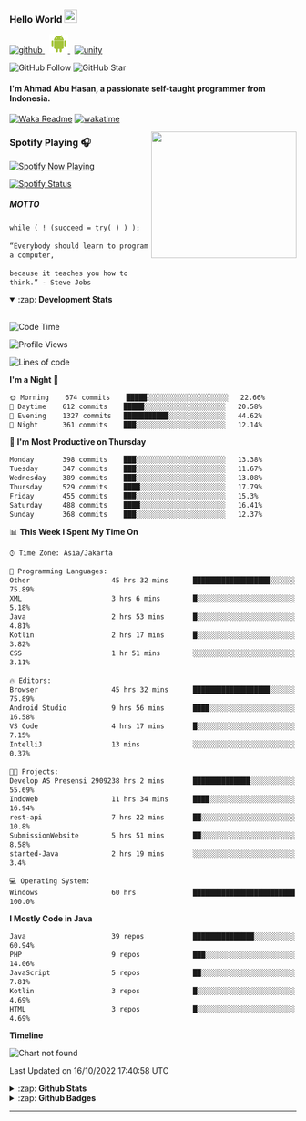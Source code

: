 ### Hello World <img src="https://github.com/eby8zevin/eby8zevin/blob/main/assets/Hi.gif"  width="23" height="23">

<p align="left">
  <a href="https://github.com/eby8zevin" target="_blank">
    <img src="https://github.com/eby8zevin/eby8zevin/blob/main/assets/GitHub.png" alt="github" width="33" height="33"/>
  </a>
  &nbsp;
  <a href="https://github.com/eby8zevin/QRBarcode" target="_blank">
    <img src="https://raw.githubusercontent.com/devicons/devicon/master/icons/android/android-plain.svg" alt="android" width="33" height="33"/>
  </a>
  &nbsp;
  <a href="https://github.com/eby8zevin/unity-ARMarker" target="_blank">
    <img src="https://raw.githubusercontent.com/devicons/devicon/master/icons/unity/unity-original.svg" alt="unity" width="33" height="33"/>
  </a>
</p>

![GitHub Follow](https://img.shields.io/github/followers/eby8zevin.svg?style=social&label=Follow)
![GitHub Star](https://img.shields.io/github/stars/eby8zevin?affiliations=OWNER%2CCOLLABORATOR&style=social&label=Star)

#### I'm Ahmad Abu Hasan, a passionate self-taught programmer from Indonesia.

[![Waka Readme](https://github.com/eby8zevin/eby8zevin/actions/workflows/anmol098.yml/badge.svg)](https://github.com/eby8zevin/eby8zevin/actions/workflows/anmol098.yml)
[![wakatime](https://wakatime.com/badge/user/bbcd646f-1daf-4865-a20e-46d4c803e6f8.svg)](https://wakatime.com/@bbcd646f-1daf-4865-a20e-46d4c803e6f8)

<img src="https://github.com/eby8zevin/eby8zevin/blob/main/assets/Octocat.png" width="255" height="222" align='right'>

### Spotify Playing 🎧

[<img src="https://spotify-now-playing-ahmadabuhasan.vercel.app/api/spotify-playing" alt="Spotify Now Playing" width="350" />](https://open.spotify.com/user/gr3y7pr12w9ol2dy2ccdb10e7)

[<img src="https://readme-spotify-status-ahmadabuhasan.vercel.app/api/run-spotify-status" alt="Spotify Status" width="350" />](https://open.spotify.com/user/gr3y7pr12w9ol2dy2ccdb10e7)

##### MOTTO

```
while ( ! (succeed = try( ) ) );

“Everybody should learn to program a computer,

because it teaches you how to think.” - Steve Jobs
```

<details open>
  <summary> :zap: <b>Development Stats</b> </summary>
<br/>

<!--START_SECTION:waka-->
![Code Time](http://img.shields.io/badge/Code%20Time-1%2C687%20hrs%2024%20mins-blue)

![Profile Views](http://img.shields.io/badge/Profile%20Views-18-blue)

![Lines of code](https://img.shields.io/badge/From%20Hello%20World%20I%27ve%20Written-234%20Thousand%20lines%20of%20code-blue)

**I'm a Night 🦉** 

```text
🌞 Morning    674 commits    █████░░░░░░░░░░░░░░░░░░░░   22.66% 
🌆 Daytime    612 commits    █████░░░░░░░░░░░░░░░░░░░░   20.58% 
🌃 Evening    1327 commits   ███████████░░░░░░░░░░░░░░   44.62% 
🌙 Night      361 commits    ███░░░░░░░░░░░░░░░░░░░░░░   12.14%

```
📅 **I'm Most Productive on Thursday** 

```text
Monday       398 commits    ███░░░░░░░░░░░░░░░░░░░░░░   13.38% 
Tuesday      347 commits    ███░░░░░░░░░░░░░░░░░░░░░░   11.67% 
Wednesday    389 commits    ███░░░░░░░░░░░░░░░░░░░░░░   13.08% 
Thursday     529 commits    ████░░░░░░░░░░░░░░░░░░░░░   17.79% 
Friday       455 commits    ███░░░░░░░░░░░░░░░░░░░░░░   15.3% 
Saturday     488 commits    ████░░░░░░░░░░░░░░░░░░░░░   16.41% 
Sunday       368 commits    ███░░░░░░░░░░░░░░░░░░░░░░   12.37%

```


📊 **This Week I Spent My Time On** 

```text
⌚︎ Time Zone: Asia/Jakarta

💬 Programming Languages: 
Other                    45 hrs 32 mins      ███████████████████░░░░░░   75.89% 
XML                      3 hrs 6 mins        █░░░░░░░░░░░░░░░░░░░░░░░░   5.18% 
Java                     2 hrs 53 mins       █░░░░░░░░░░░░░░░░░░░░░░░░   4.81% 
Kotlin                   2 hrs 17 mins       █░░░░░░░░░░░░░░░░░░░░░░░░   3.82% 
CSS                      1 hr 51 mins        ░░░░░░░░░░░░░░░░░░░░░░░░░   3.11%

🔥 Editors: 
Browser                  45 hrs 32 mins      ███████████████████░░░░░░   75.89% 
Android Studio           9 hrs 56 mins       ████░░░░░░░░░░░░░░░░░░░░░   16.58% 
VS Code                  4 hrs 17 mins       █░░░░░░░░░░░░░░░░░░░░░░░░   7.15% 
IntelliJ                 13 mins             ░░░░░░░░░░░░░░░░░░░░░░░░░   0.37%

🐱‍💻 Projects: 
Develop AS Presensi 2909238 hrs 2 mins       ██████████████░░░░░░░░░░░   55.69% 
IndoWeb                  11 hrs 34 mins      ████░░░░░░░░░░░░░░░░░░░░░   16.94% 
rest-api                 7 hrs 22 mins       ██░░░░░░░░░░░░░░░░░░░░░░░   10.8% 
SubmissionWebsite        5 hrs 51 mins       ██░░░░░░░░░░░░░░░░░░░░░░░   8.58% 
started-Java             2 hrs 19 mins       ░░░░░░░░░░░░░░░░░░░░░░░░░   3.4%

💻 Operating System: 
Windows                  60 hrs              █████████████████████████   100.0%

```

**I Mostly Code in Java** 

```text
Java                     39 repos            ███████████████░░░░░░░░░░   60.94% 
PHP                      9 repos             ███░░░░░░░░░░░░░░░░░░░░░░   14.06% 
JavaScript               5 repos             ██░░░░░░░░░░░░░░░░░░░░░░░   7.81% 
Kotlin                   3 repos             █░░░░░░░░░░░░░░░░░░░░░░░░   4.69% 
HTML                     3 repos             █░░░░░░░░░░░░░░░░░░░░░░░░   4.69%

```


**Timeline**

![Chart not found](https://raw.githubusercontent.com/eby8zevin/eby8zevin/main/charts/bar_graph.png) 


 Last Updated on 16/10/2022 17:40:58 UTC
<!--END_SECTION:waka-->

</details>

<details>
  <summary> :zap: <b>Github Stats</b> </summary>
<p align="center">:heart:</p>
<p align="center"><a href="https://github.com/eby8zevin">
  <img src="https://github-readme-stats.vercel.app/api?username=eby8zevin&show_icons=true&theme=dark&line_height=20">
  <img src="https://github-readme-stats.vercel.app/api/top-langs/?username=eby8zevin&layout=compact&theme=dark">
</a></p>
<p align="center">
  <a href="https://github.com/eby8zevin">
    <img src="https://github-readme-streak-stats.herokuapp.com/?user=eby8zevin&theme=dark"/>
  </a>
</p>
</details>

<details>
  <summary> :zap: <b>Github Badges</b> </summary>
  <br>
  <a href='https://archiveprogram.github.com/'><img src='https://raw.githubusercontent.com/acervenky/animated-github-badges/master/assets/acbadge.gif' width='40' height='40'></a> 
  <a href='https://docs.github.com/en/developers'><img src='https://raw.githubusercontent.com/acervenky/animated-github-badges/master/assets/devbadge.gif' width='40' height='40'></a> 
  <a href='https://github.com/pricing'><img src='https://raw.githubusercontent.com/acervenky/animated-github-badges/master/assets/pro.gif' width='40' height='40'></a> 
  <a href='https://stars.github.com/'><img src='https://raw.githubusercontent.com/acervenky/animated-github-badges/master/assets/starbadge.gif' width='35' height='35'></a> 
  <a href='https://docs.github.com/en/github/supporting-the-open-source-community-with-github-sponsors'><img src='https://raw.githubusercontent.com/acervenky/animated-github-badges/master/assets/sponsorbadge.gif' width='35' height='35'></a>
</details>

---
